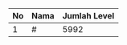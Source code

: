 | No | Nama            | Jumlah Level |
|----|-----------------|--------------|
| 1  | #    |    5992        |

